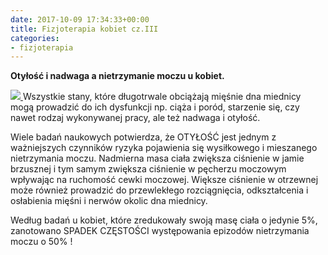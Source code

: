 ```yaml
---
date: 2017-10-09 17:34:33+00:00
title: Fizjoterapia kobiet cz.III
categories:
- fizjoterapia
---
```







**Otyłość i nadwaga a nietrzymanie moczu u kobiet.**

[![](http://fizjoterapia-rzeszow.com.pl/wp-content/uploads/2017/10/22290074_1904013369925787_4537503050589467576_o-300x200.jpg)
](http://fizjoterapia-rzeszow.com.pl/wp-content/uploads/2017/10/22290074_1904013369925787_4537503050589467576_o.jpg)Wszystkie stany, które długotrwale obciążają mięśnie dna miednicy mogą prowadzić do ich dysfunkcji np. ciąża i poród, starzenie się, czy nawet rodzaj wykonywanej pracy, ale też nadwaga i otyłość.




Wiele badań naukowych potwierdza, że OTYŁOŚĆ jest jednym z ważniejszych czynników ryzyka pojawienia się wysiłkowego i mieszanego nietrzymania moczu. Nadmierna masa ciała zwiększa ciśnienie w jamie brzusznej i tym samym zwiększa ciśnienie w pęcherzu moczowym wpływając na ruchomość cewki moczowej. Większe ciśnienie w otrzewnej może również prowadzić do przewlekłego rozciągnięcia, odkształcenia i osłabienia mięśni i nerwów okolic dna miednicy.

Według badań u kobiet, które zredukowały swoją masę ciała o jedynie 5%, zanotowano SPADEK CZĘSTOŚCI występowania epizodów nietrzymania moczu o 50% !











